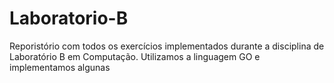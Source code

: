 # Laboratorio-B
Reporistório com todos os exercícios implementados durante a disciplina de Laboratório B em Computação. Utilizamos a linguagem GO e implementamos algunas 
